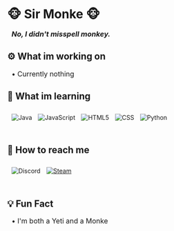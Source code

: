 <h1> 🐵<strong> Sir Monke </strong>🐵</h1>

<h3 style="margin: 10px 0 25px 10px"><em>No, I didn't misspell monkey.</em></h3>

<h2>⚙️ <strong>What im working on</strong></h2>
<p style="margin: 10px 0 25px 10px; font-size: 16px">• Currently nothing</p>

<h2>📖 <strong>What im learning</strong></h2>
<img style="margin: 10px 0 25px 10px" alt="Java" src="https://img.shields.io/badge/-Java-crimson?logo=java&logoColor=white&style=for-the-badge&logoWidth=30">
<img style="margin: 10px 0 25px 10px" alt="JavaScript" src="https://img.shields.io/badge/-JavaScript-yellow?logo=javascript&logoColor=white&style=for-the-badge&logoWidth=30">
<img style="margin: 10px 0 25px 10px" alt="HTML5" src="https://img.shields.io/badge/-HTML-red?logo=html5&logoColor=white&style=for-the-badge&logoWidth=30">
<img style="margin: 10px 0 25px 10px" alt="CSS" src="https://img.shields.io/badge/-CSS-deepskyblue?logo=css-wizardry&logoColor=white&style=for-the-badge&logoWidth=30">
<img style="margin: 10px 0 25px 10px" alt="Python" src="https://img.shields.io/badge/-PYTHON-3776ab?logo=python&logoColor=white&style=for-the-badge&logoWidth=30">

<h2>📨 <strong>How to reach me</strong></h2>
<img style="margin: 10px 0 25px 10px" alt="Discord" src="https://img.shields.io/badge/Discord-Sir_Monke_3391-blueviolet?logo=discord&logoColor=white&style=for-the-badge&logoWidth=30">
<a href="https://steamcommunity.com/profiles/76561198333556430/" target="_blank"><img style="margin: 10px 0 25px 10px" alt="Steam" src="https://img.shields.io/badge/Steam-Sir_Monke-navy?logo=steam&logoColor=white&style=for-the-badge&logoWidth=30"></a>

<h2>💡 <strong>Fun Fact</strong></h2>
<p style="margin: 10px 0 25px 10px; font-size: 16px">• I'm both a Yeti and a Monke</p>
